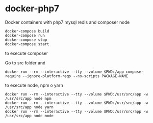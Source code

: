 # docker-php7

Docker containers with php7 mysql redis and composer node
```
docker-compose build
docker-compose run
docker-compose stop
docker-compose start
```
to execute composer

Go to src folder and
```
docker run --rm --interactive --tty --volume $PWD:/app composer require --ignore-platform-reqs --no-scripts PACKAGE-NAME
```

to execute node, npm o yarn
```
docker run --rm --interactive --tty --volume $PWD:/usr/src/app -w /usr/src/app node npm 
docker run --rm --interactive --tty --volume $PWD:/usr/src/app -w /usr/src/app node yarn
docker run --rm --interactive --tty --volume $PWD:/usr/src/app -w /usr/src/app node node
```
